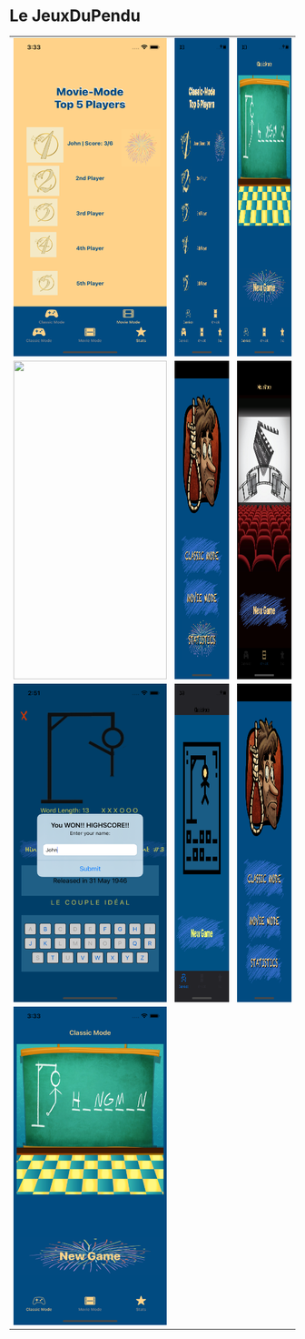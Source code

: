 # Le JeuxDuPendu


<table>
  <tr>
    <td><img src="/screenshot/screenshot.png" width=270 height=560></td>
    <td><img src="/screenshot/screenshot1.png" width=270 height=560></td>
    <td><img src="/screenshot/screenshot3.png" width=270 height=560></td>
  </tr>
    <tr>
    <td><img src="/src/screenshot/screenshot4.png" width=270 height=560></td>
    <td><img src="/screenshot/screenshot5.png" width=270 height=560></td>
    <td><img src="/screenshot/screenshot6.png" width=270 height=560></td>
  </tr>
    <tr>
    <td><img src="/screenshot/screenshot7.png" width=270 height=560></td>
    <td><img src="/screenshot/screenshot8.png" width=270 height=560></td>
    <td><img src="/screenshot/screenshot9.png" width=270 height=560></td>
  </tr>
    <tr>
    <td><img src="/screenshot/screenshot2.png" width=270 height=560></td>
  </tr>
 </table>

